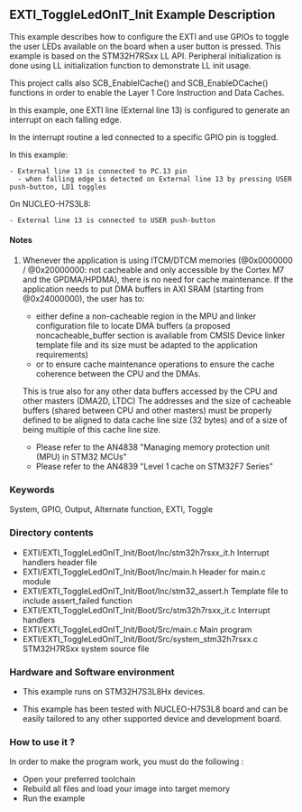 ## <b>EXTI_ToggleLedOnIT_Init Example Description</b>

This example describes how to configure the EXTI and use
GPIOs to toggle the user LEDs available on the board when
a user button is pressed. This example is based on the
STM32H7RSxx LL API. Peripheral initialization is done using LL
initialization function to demonstrate LL init usage.

This project calls also SCB_EnableICache() and SCB_EnableDCache() functions in order to enable
the Layer 1 Core Instruction and Data Caches.

In this example, one EXTI line (External line 13) is configured to generate
an interrupt on each falling edge.

In the interrupt routine a led connected to a specific GPIO pin is toggled.

In this example:

    - External line 13 is connected to PC.13 pin
      - when falling edge is detected on External line 13 by pressing USER push-button, LD1 toggles

On NUCLEO-H7S3L8:

    - External line 13 is connected to USER push-button


#### <b>Notes</b>

 1. Whenever the application is using ITCM/DTCM memories (@0x0000000 / @0x20000000: not cacheable and only accessible
    by the Cortex M7 and the GPDMA/HPDMA), there is no need for cache maintenance.
    If the application needs to put DMA buffers in AXI SRAM (starting from @0x24000000), the user has to:
    - either define a non-cacheable region in the MPU and linker configuration file to locate DMA buffers
      (a proposed noncacheable_buffer section is available from CMSIS Device linker template file and its size must
      be adapted to the application requirements)
    - or to ensure cache maintenance operations to ensure the cache coherence between the CPU and the DMAs.

	This is true also for any other data buffers accessed by the CPU and other masters (DMA2D, LTDC)
    The addresses and the size of cacheable buffers (shared between CPU and other masters)
    must be properly defined to be aligned to data cache line size (32 bytes) and of a size of being multiple
    of this cache line size.
    - Please refer to the AN4838 "Managing memory protection unit (MPU) in STM32 MCUs"
    - Please refer to the AN4839 "Level 1 cache on STM32F7 Series"

### <b>Keywords</b>

System, GPIO, Output, Alternate function, EXTI, Toggle

### <b>Directory contents</b>

  - EXTI/EXTI_ToggleLedOnIT_Init/Boot/Inc/stm32h7rsxx_it.h        Interrupt handlers header file
  - EXTI/EXTI_ToggleLedOnIT_Init/Boot/Inc/main.h                  Header for main.c module
  - EXTI/EXTI_ToggleLedOnIT_Init/Boot/Inc/stm32_assert.h          Template file to include assert_failed function
  - EXTI/EXTI_ToggleLedOnIT_Init/Boot/Src/stm32h7rsxx_it.c        Interrupt handlers
  - EXTI/EXTI_ToggleLedOnIT_Init/Boot/Src/main.c                  Main program
  - EXTI/EXTI_ToggleLedOnIT_Init/Boot/Src/system_stm32h7rsxx.c    STM32H7RSxx system source file

### <b>Hardware and Software environment</b>

  - This example runs on STM32H7S3L8Hx devices.

  - This example has been tested with NUCLEO-H7S3L8 board and can be
    easily tailored to any other supported device and development board.

### <b>How to use it ?</b>

In order to make the program work, you must do the following :

 - Open your preferred toolchain
 - Rebuild all files and load your image into target memory
 - Run the example

